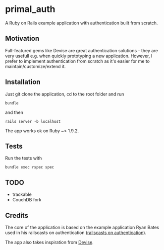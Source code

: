 # primal_auth

A Ruby on Rails example application with authentication built from scratch.


## Motivation

Full-featured gems like Devise are great authentication solutions - they are very usefull e.g. when quickly prototyping a new application. However, I prefer to implement authentication from scratch as it's easier for me to maintain/customize/extend it.


## Installation

Just git clone the application, cd to the root folder and run

    bundle

and then

    rails server -b localhost


The app works ok on Ruby ~> 1.9.2.


## Tests

Run the tests with

    bundle exec rspec spec


## TODO

* trackable
* CouchDB fork


## Credits

The core of the application is based on the example application Ryan Bates used in his railscasts on authentication ([railscasts on authentication](http://asciicasts.com/tags/authentication)).

The app also takes inspiration from [Devise](https://github.com/plataformatec/devise).

